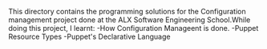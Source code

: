 This directory contains the programming solutions for the Configuration management project done at the ALX Software Engineering School.While doing this project, I learnt:
-How Configuration Manageent is done.
-Puppet Resource Types
-Puppet's Declarative Language
